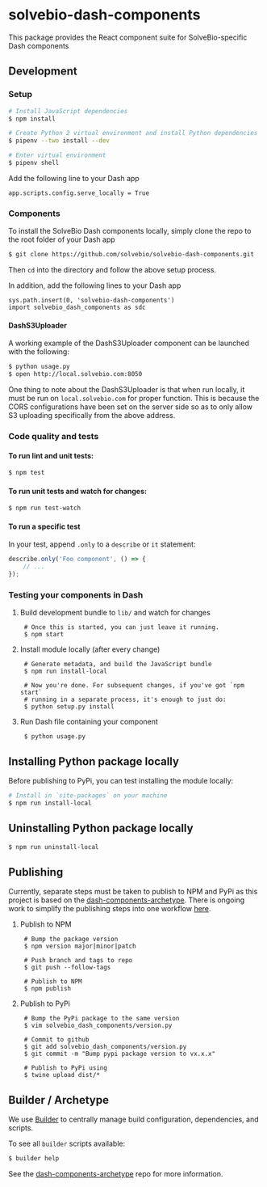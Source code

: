 # solvebio-dash-components

This package provides the React component suite for SolveBio-specific Dash components

## Development
### Setup

```sh
# Install JavaScript dependencies
$ npm install

# Create Python 2 virtual environment and install Python dependencies
$ pipenv --two install --dev

# Enter virtual environment
$ pipenv shell

```

Add the following line to your Dash app
```
app.scripts.config.serve_locally = True
```

### Components

To install the SolveBio Dash components locally, simply clone the repo to the root folder of your
Dash app

```sh
$ git clone https://github.com/solvebio/solvebio-dash-components.git
```

Then `cd` into the directory and follow the above setup process.

In addition, add the following lines to your Dash app
```
sys.path.insert(0, 'solvebio-dash-components')
import solvebio_dash_components as sdc
```

#### DashS3Uploader

A working example of the DashS3Uploader component can be launched with the following:

```sh
$ python usage.py
$ open http://local.solvebio.com:8050
```

One thing to note about the DashS3Uploader is that when run locally, it must be run on `local.solvebio.com`
for proper function. This is because the CORS configurations have been set on the server side
so as to only allow S3 uploading specifically from the above address.

### Code quality and tests

#### To run lint and unit tests:

```sh
$ npm test
```

#### To run unit tests and watch for changes:

```sh
$ npm run test-watch
```

#### To run a specific test

In your test, append `.only` to a `describe` or `it` statement:

```javascript
describe.only('Foo component', () => {
    // ...
});
```

### Testing your components in Dash

1. Build development bundle to `lib/` and watch for changes

        # Once this is started, you can just leave it running.
        $ npm start

2. Install module locally (after every change)

        # Generate metadata, and build the JavaScript bundle
        $ npm run install-local

        # Now you're done. For subsequent changes, if you've got `npm start`
        # running in a separate process, it's enough to just do:
        $ python setup.py install

3. Run Dash file containing your component

        $ python usage.py

## Installing Python package locally

Before publishing to PyPi, you can test installing the module locally:

```sh
# Install in `site-packages` on your machine
$ npm run install-local
```

## Uninstalling Python package locally

```sh
$ npm run uninstall-local
```

## Publishing

Currently, separate steps must be taken to publish to NPM and PyPi as this project
is based on the [dash-components-archetype][]. There is ongoing work to simplify
the publishing steps into one workflow [here](https://github.com/plotly/dash-components-archetype/issues/5).

1. Publish to NPM

        # Bump the package version
        $ npm version major|minor|patch

        # Push branch and tags to repo
        $ git push --follow-tags

        # Publish to NPM
        $ npm publish

2. Publish to PyPi

        # Bump the PyPi package to the same version
        $ vim solvebio_dash_components/version.py

        # Commit to github
        $ git add solvebio_dash_components/version.py
        $ git commit -m "Bump pypi package version to vx.x.x"

        # Publish to PyPi using
        $ twine upload dist/*


## Builder / Archetype

We use [Builder][] to centrally manage build configuration, dependencies, and
scripts.

To see all `builder` scripts available:

```sh
$ builder help
```

See the [dash-components-archetype][] repo for more information.

[Builder]: https://github.com/FormidableLabs/builder
[Dash]: https://plot.ly/dash
[NPM package authors]: https://www.npmjs.com/package/dash-core-components/access
[PyPi]: https://pypi.python.org/pypi
[dash-components-archetype]: https://github.com/plotly/dash-components-archetype
